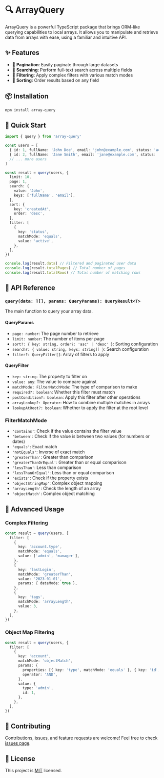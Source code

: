 # 🔍 ArrayQuery

ArrayQuery is a powerful TypeScript package that brings ORM-like querying capabilities to local arrays. It allows you to manipulate and retrieve data from arrays with ease, using a familiar and intuitive API.

## ✨ Features

- 📄 **Pagination**: Easily paginate through large datasets
- 🔎 **Searching**: Perform full-text search across multiple fields
- 🧭 **Filtering**: Apply complex filters with various match modes
- 🔢 **Sorting**: Order results based on any field

## 📦 Installation

```bash
npm install array-query
```

## 🚀 Quick Start

```typescript
import { query } from 'array-query'

const users = [
  { id: 1, fullName: 'John Doe', email: 'john@example.com', status: 'active', createdAt: '2023-01-01' },
  { id: 2, fullName: 'Jane Smith', email: 'jane@example.com', status: 'inactive', createdAt: '2023-02-15' },
  // ... more users
]

const result = query(users, {
  limit: 10,
  page: 1,
  search: {
    value: 'John',
    keys: ['fullName', 'email'],
  },
  sort: {
    key: 'createdAt',
    order: 'desc',
  },
  filter: [
    {
      key: 'status',
      matchMode: 'equals',
      value: 'active',
    },
  ],
})

console.log(result.data) // Filtered and paginated user data
console.log(result.totalPages) // Total number of pages
console.log(result.totalRows) // Total number of matching rows
```

## 📘 API Reference

### `query(data: T[], params: QueryParams): QueryResult<T>`

The main function to query your array data.

#### QueryParams

- `page: number`: The page number to retrieve
- `limit: number`: The number of items per page
- `sort?: { key: string, order?: 'asc' | 'desc' }`: Sorting configuration
- `search?: { value: string, keys: string[] }`: Search configuration
- `filter?: QueryFilter[]`: Array of filters to apply

#### QueryFilter

- `key: string`: The property to filter on
- `value: any`: The value to compare against
- `matchMode: FilterMatchMode`: The type of comparison to make
- `required?: boolean`: Whether this filter must match
- `postCondition?: boolean`: Apply this filter after other operations
- `arrayLookup?: Operator`: How to combine multiple matches in arrays
- `lookupAtRoot?: boolean`: Whether to apply the filter at the root level

### FilterMatchMode

- `'contains'`: Check if the value contains the filter value
- `'between'`: Check if the value is between two values (for numbers or dates)
- `'equals'`: Exact match
- `'notEquals'`: Inverse of exact match
- `'greaterThan'`: Greater than comparison
- `'greaterThanOrEqual'`: Greater than or equal comparison
- `'lessThan'`: Less than comparison
- `'lessThanOrEqual'`: Less than or equal comparison
- `'exists'`: Check if the property exists
- `'objectStringMap'`: Complex object mapping
- `'arrayLength'`: Check the length of an array
- `'objectMatch'`: Complex object matching

## 🌟 Advanced Usage

### Complex Filtering

```typescript
const result = query(users, {
  filter: [
    {
      key: 'account.type',
      matchMode: 'equals',
      value: ['admin', 'manager'],
    },
    {
      key: 'lastLogin',
      matchMode: 'greaterThan',
      value: '2023-01-01',
      params: { dateMode: true },
    },
    {
      key: 'tags',
      matchMode: 'arrayLength',
      value: 3,
    },
  ],
})
```

### Object Map Filtering

```typescript
const result = query(users, {
  filter: [
    {
      key: 'account',
      matchMode: 'objectMatch',
      params: {
        properties: [{ key: 'type', matchMode: 'equals' }, { key: 'id', matchMode: 'equals' }],
        operator: 'AND',
      },
      value: {
        type: 'admin',
        id: 1,
      },
    },
  ],
})
```

## 🤝 Contributing

Contributions, issues, and feature requests are welcome! Feel free to check [issues page](https://github.com/yourusername/array-query/issues).

## 📄 License

This project is [MIT](https://opensource.org/licenses/MIT) licensed.
